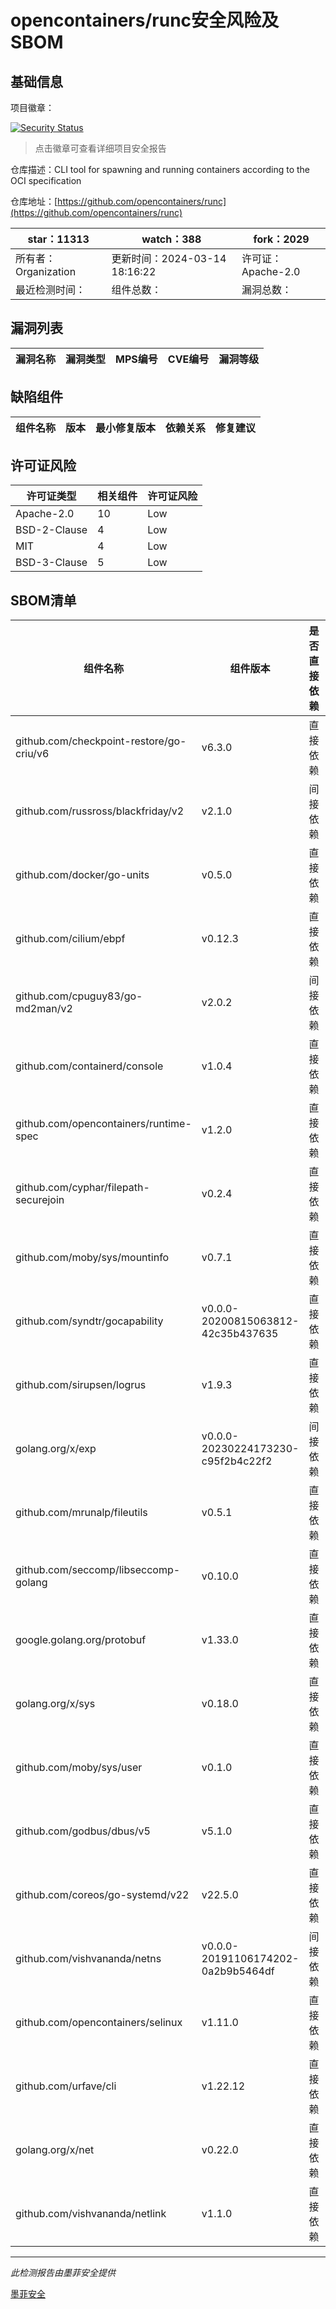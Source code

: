 # opencontainers/runc安全风险及SBOM

## 基础信息

项目徽章：

[![Security Status](https://www.murphysec.com/platform3/v31/badge/1768367047335018496.svg)](https://www.murphysec.com/console/report/1735363780369932288/1768367047335018496)

> 点击徽章可查看详细项目安全报告

仓库描述：CLI tool for spawning and running containers according to the OCI specification

仓库地址：[https://github.com/opencontainers/runc](https://github.com/opencontainers/runc)

| star：11313 | watch：388 | fork：2029 |
| ----------- | -------------- | ------------ |
| 所有者：Organization | 更新时间：2024-03-14 18:16:22 | 许可证：Apache-2.0 |
| 最近检测时间： | 组件总数： | 漏洞总数： |




## 漏洞列表

| 漏洞名称 | 漏洞类型 | MPS编号 | CVE编号 | 漏洞等级 |
| ------- | ------ | ------- | ------ | ----- |





## 缺陷组件

| 组件名称 | 版本 | 最小修复版本 | 依赖关系 | 修复建议 |
| -------- | ---- | ------------ | -------- | -------- |





## 许可证风险

| 许可证类型 | 相关组件 | 许可证风险 |
| ---------- | -------- | ---------- |
|Apache-2.0|10|Low|
|BSD-2-Clause|4|Low|
|MIT|4|Low|
|BSD-3-Clause|5|Low|




## SBOM清单

| 组件名称 | 组件版本 | 是否直接依赖 | 仓库 |
| -------- | -------- | ------------ | ---- |
|github.com/checkpoint-restore/go-criu/v6|v6.3.0|直接依赖|go|
|github.com/russross/blackfriday/v2|v2.1.0|间接依赖|go|
|github.com/docker/go-units|v0.5.0|直接依赖|go|
|github.com/cilium/ebpf|v0.12.3|直接依赖|go|
|github.com/cpuguy83/go-md2man/v2|v2.0.2|间接依赖|go|
|github.com/containerd/console|v1.0.4|直接依赖|go|
|github.com/opencontainers/runtime-spec|v1.2.0|直接依赖|go|
|github.com/cyphar/filepath-securejoin|v0.2.4|直接依赖|go|
|github.com/moby/sys/mountinfo|v0.7.1|直接依赖|go|
|github.com/syndtr/gocapability|v0.0.0-20200815063812-42c35b437635|直接依赖|go|
|github.com/sirupsen/logrus|v1.9.3|直接依赖|go|
|golang.org/x/exp|v0.0.0-20230224173230-c95f2b4c22f2|间接依赖|go|
|github.com/mrunalp/fileutils|v0.5.1|直接依赖|go|
|github.com/seccomp/libseccomp-golang|v0.10.0|直接依赖|go|
|google.golang.org/protobuf|v1.33.0|直接依赖|go|
|golang.org/x/sys|v0.18.0|直接依赖|go|
|github.com/moby/sys/user|v0.1.0|直接依赖|go|
|github.com/godbus/dbus/v5|v5.1.0|直接依赖|go|
|github.com/coreos/go-systemd/v22|v22.5.0|直接依赖|go|
|github.com/vishvananda/netns|v0.0.0-20191106174202-0a2b9b5464df|间接依赖|go|
|github.com/opencontainers/selinux|v1.11.0|直接依赖|go|
|github.com/urfave/cli|v1.22.12|直接依赖|go|
|golang.org/x/net|v0.22.0|直接依赖|go|
|github.com/vishvananda/netlink|v1.1.0|直接依赖|go|


------

*此检测报告由墨菲安全提供*

[墨菲安全](www.murphysec.com)